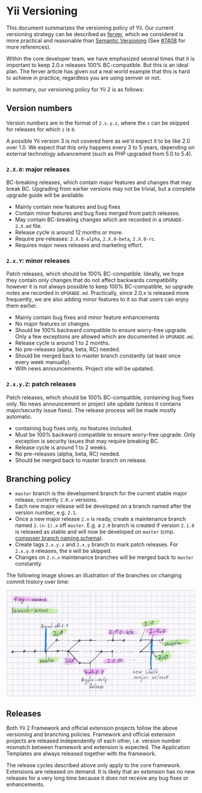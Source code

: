 Yii Versioning
==============

This document summarizes the versioning policy of Yii. Our current versioning strategy can be
described as [ferver](https://github.com/jonathanong/ferver), which we considered is more practical
and reasonable than [Semantic Versioning](http://semver.org/) (See [#7408](https://github.com/yiisoft/yii2/issues/7408) for more references).

Within the core developer team, we have emphasized several times that it is important to keep 2.0.x releases 100% BC-compatible.
But this is an ideal plan. The ferver article has given out a real world example that this is hard to achieve in practice,
regardless you are using semver or not.

In summary, our versioning policy for Yii 2 is as follows:

## Version numbers

Version numbers are in the format of `2.x.y.z`, where the `z` can be skipped for releases for which `z` is `0`.

A possible Yii version 3 is not covered here as we'd expect it to be like 2.0 over 1.0. We expect that this only happens every 3 to 5 years,
depending on external technology advancement (such as PHP upgraded from 5.0 to 5.4).

### `2.X.0`: major releases

BC-breaking releases, which contain major features and changes that may break BC. Upgrading from earlier versions may
not be trivial, but a complete upgrade guide will be available.

* Mainly contain new features and bug fixes
* Contain minor features and bug fixes merged from patch releases.
* May contain BC-breaking changes which are recorded in a `UPGRADE-2.X.md` file.
* Release cycle is around 12 months or more.
* Require pre-releases: `2.X.0-alpha`, `2.X.0-beta`, `2.X.0-rc`.
* Requires major news releases and marketing effort.


### `2.x.Y`: minor releases

Patch releases, which should be 100% BC-compatible. Ideally, we hope they contain only changes that do not affect backwards compatibility
however it is not always possible to keep 100% BC-compatible, so upgrade notes are recorded in `UPGRADE.md`.
Practically, since 2.0.x is released more frequently, we are also adding minor features
to it so that users can enjoy them earlier.

* Mainly contain bug fixes and minor feature enhancements
* No major features or changes.
* Should be 100% backward compatible to ensure worry-free upgrade. Only a few exceptions are allowed which are documented in `UPGRADE.md`.
* Release cycle is around 1 to 2 months.
* No pre-releases (alpha, beta, RC) needed.
* Should be merged back to master branch constantly (at least once every week manually).
* With news announcements. Project site will be updated.


### `2.x.y.Z`: patch releases

Patch releases, which should be 100% BC-compatible, containing bug fixes only.
No news announcement or project site update (unless it contains major/security issue fixes).
The release process will be made mostly automatic.

* containing bug fixes only, no features included.
* Must be 100% backward compatible to ensure worry-free upgrade. Only exception is security issues that may require breaking BC.
* Release cycle is around 1 to 2 weeks.
* No pre-releases (alpha, beta, RC) needed.
* Should be merged back to master branch on release.


## Branching policy

* `master` branch is the development branch for the current stable major release, currently `2.0.x` versions.
* Each new major release will be developed on a branch named after the version number, e.g. `2.1`.
* Once a new major release `2.n` is ready, create a maintenance branch named `2.(n-1).x` off `master`.
  E.g. a `2.0` branch is created if version `2.1.0` is released as stable and will now be developed on `master`
  (cmp. [composer branch naming schema](https://getcomposer.org/doc/02-libraries.md#branches)).
* Create tags `2.x.y.z` and `2.x.y` branch to mark patch releases. For `2.x.y.0` releases, the `0` will be skipped.
* Changes on `2.n.x` maintenance branches will be merged back to `master` constantly.

The following image shows an illustration of the branches on changing commit history over time:

![Branching policy](versions-branches.png)


## Releases

Both Yii 2 Framework and official extension projects follow the above versioning and branching policies.
Framework and official extension projects are released independently of each other, i.e. version number mismatch between framework and extension is expected.
The Application Templates are always released together with the framework.

The release cycles described above only apply to the core framework.
Extensions are released on demand.
It is likely that an extension has no new releases for a very long time because it does not receive any bug fixes or enhancements.

